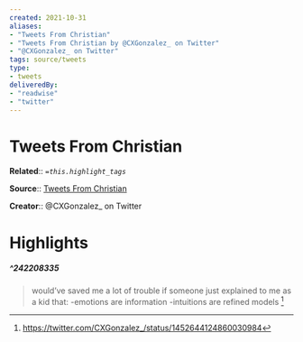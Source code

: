 ```yaml
---
created: 2021-10-31
aliases:
- "Tweets From Christian"
- "Tweets From Christian by @CXGonzalez_ on Twitter"
- "@CXGonzalez_ on Twitter"
tags: source/tweets
type: 
- tweets
deliveredBy: 
- "readwise"
- "twitter"
---
```

# Tweets From Christian

**Related**:: 
*`=this.highlight_tags`*

**Source**:: [Tweets From Christian](https://twitter.com/CXGonzalez_)

**Creator**:: @CXGonzalez_ on Twitter

# Highlights
##### ^242208335
  
> would’ve saved me a lot of trouble if someone just explained to me as a kid that:
> -emotions are information
> -intuitions are refined models 
  [^242208335]

[^242208335]:  https://twitter.com/CXGonzalez_/status/1452644124860030984

